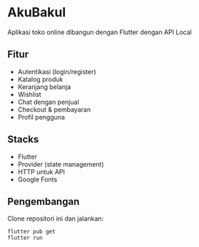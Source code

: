 # AkuBakul

Aplikasi toko online dibangun dengan Flutter dengan API Local

## Fitur

- Autentikasi (login/register)
- Katalog produk
- Keranjang belanja
- Wishlist
- Chat dengan penjual
- Checkout & pembayaran
- Profil pengguna

## Stacks

- Flutter
- Provider (state management)
- HTTP untuk API
- Google Fonts

## Pengembangan

Clone repositori ini dan jalankan:

```
flutter pub get
flutter run
```

